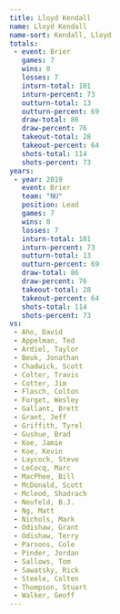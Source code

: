 ```yaml
---
title: Lloyd Kendall
name: Lloyd Kendall
name-sort: Kendall, Lloyd
totals:
 - event: Brier
   games: 7
   wins: 0
   losses: 7
   inturn-total: 101
   inturn-percent: 73
   outturn-total: 13
   outturn-percent: 69
   draw-total: 86
   draw-percent: 76
   takeout-total: 28
   takeout-percent: 64
   shots-total: 114
   shots-percent: 73
years:
 - year: 2019
   event: Brier
   team: "NU"
   position: Lead
   games: 7
   wins: 0
   losses: 7
   inturn-total: 101
   inturn-percent: 73
   outturn-total: 13
   outturn-percent: 69
   draw-total: 86
   draw-percent: 76
   takeout-total: 28
   takeout-percent: 64
   shots-total: 114
   shots-percent: 73
vs:
 - Aho, David
 - Appelman, Ted
 - Ardiel, Taylor
 - Beuk, Jonathan
 - Chadwick, Scott
 - Colter, Travis
 - Cotter, Jim
 - Flasch, Colton
 - Forget, Wesley
 - Gallant, Brett
 - Grant, Jeff
 - Griffith, Tyrel
 - Gushue, Brad
 - Koe, Jamie
 - Koe, Kevin
 - Laycock, Steve
 - LeCocq, Marc
 - MacPhee, Bill
 - McDonald, Scott
 - Mcleod, Shadrach
 - Neufeld, B.J.
 - Ng, Matt
 - Nichols, Mark
 - Odishaw, Grant
 - Odishaw, Terry
 - Parsons, Cole
 - Pinder, Jordan
 - Sallows, Tom
 - Sawatsky, Rick
 - Steele, Colten
 - Thompson, Stuart
 - Walker, Geoff
---
```

